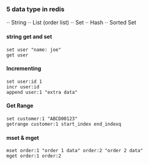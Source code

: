 ### 5 data type in redis
⋅⋅ String
⋅⋅ List (order list)
⋅⋅ Set
⋅⋅ Hash
⋅⋅ Sorted Set

#### string get and set
```
set user "name: joe"
get user
```

#### Incrementing
```
set user:id 1
incr user:id
append user:1 "extra data"
```

#### Get Range
```
set customer:1 "ABCD00123"
getrange customer:1 start_index end_indexq
```

#### mset & mget
```
mset order:1 "order 1 data" order:2 "order 2 data"
mget order:1 order:2
```